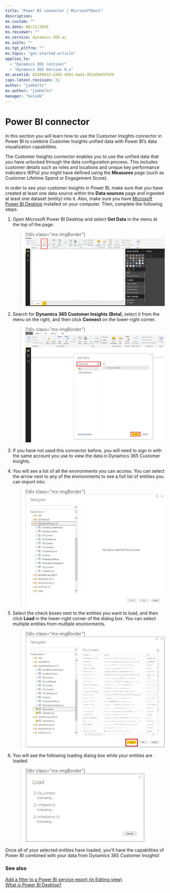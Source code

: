 ```yaml
---
title: "Power BI connector | MicrosoftDocs"
description: 
ms.custom: ""
ms.date: 08/21/2019
ms.reviewer: ""
ms.service: dynamics-365-ai
ms.suite: ""
ms.tgt_pltfrm: ""
ms.topic: "get-started-article"
applies_to: 
  - "Dynamics 365 (online)"
  - "Dynamics 365 Version 9.x"
ms.assetid: 83200632-a36b-4401-ba41-952e5b43f939
caps.latest.revision: 31
author: "jimholtz"
ms.author: "jimholtz"
manager: "kvivek"
---
```

# Power BI connector

In  this section you will learn how to use the Customer Insights connector in Power BI to combine Customer Insights unified data with Power BI’s data visualization capabilities.

The Customer Insights connector enables you to use the unified data that you have unlocked through the data configuration process. This includes customer details such as roles and locations and unique key performance indicators (KPIs) you might have defined using the **Measures** page (such as Customer Lifetime Spend or Engagement Score). 

In order to see your customer insights in Power BI, make sure that you have created at least one data source within the **Data sources** page and ingested at least one dataset (entity) into it. Also, make sure you have [Microsoft Power BI Desktop](https://powerbi.microsoft.com/desktop/) installed on your computer. Then, complete the following steps.


1. Open Microsoft Power BI Desktop and select **Get Data** in the menu at the top of the page.

   > [!div class="mx-imgBorder"] 
   > ![Power BI Get Data](media/connector-powerbi-get-data.png "Power BI Get Data")
 
2. Search for **Dynamics 365 Customer Insights (Beta)**, select it from the menu on the right, and then click **Connect** on the lower-right corner.

    > [!div class="mx-imgBorder"] 
    > ![Power BI Connector Get Data](media/connector-pbi-step-3.png "Power BI Connector Get Data")

3. If you have not used this connector before, you will need to sign in with the same account you use to view the data in Dynamics 365 Customer Insights.

4. You will see a list of all the environments you can access. You can select the arrow next to any of the environments to see a full list of entities you can import into:


   > [!div class="mx-imgBorder"] 
   > ![Power BI Connector Navigator](media/connector-pbi-step-4.png "Power BI Connector Navigator")

5. Select the check boxes next to the entities you want to load, and then click **Load** in the lower-right corner of the dialog box. You can select multiple entities from multiple environments.

   > [!div class="mx-imgBorder"] 
   > ![Select check boxes](media/connector-pbi-step-5.png "Select check boxes")

6. You will see the following loading dialog box while your entities are loaded. 

   > [!div class="mx-imgBorder"] 
   > ![Power BI Connector Load](media/connector-pbi-step-6.png "Power BI Connector Load")

Once all of your selected entities have loaded, you'll have the capabilities of Power BI combined with your data from Dynamics 365 Customer Insights!

### See also
 [Add a filter to a Power BI service report (in Editing view)](https://docs.microsoft.com/power-bi/power-bi-report-add-filter)<br/>
 [What is Power BI Desktop?](https://docs.microsoft.com/power-bi/desktop-what-is-desktop)
